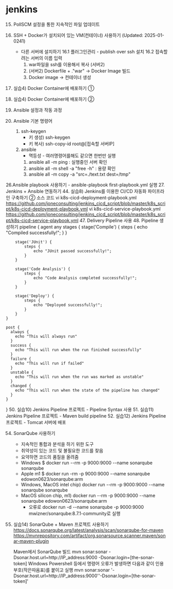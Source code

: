 # jenkins
15. PollSCM 설정을 통한 지속적인 파일 업데이트
16. SSH + Docker가 설치되어 있는 VM(컨테이너) 사용하기 (Updated: 2025-01-0241)
    - 다른 서버에 설치하기
    16.1 플러그인관리 - publish over ssh 설치
    16.2 접속할려는 서버의 이름 입력
      1) war파일을 ssh를 이용해서 복사 (서버2)
      2) (서버2) Dockerfile + ."war" -> Docker Image 빌드
      3) Docker image -> 컨테이너 생성
  
17. 실습4) Docker Container에 배포하기 ①
18. 실습4) Docker Container에 배포하기 ②
23. Ansible 설정과 작동 과정
24. Ansible 기본 명령어
    1. ssh-keygen
       - 키 생성) ssh-keygen
       - 키 복사) ssh-copy-id root@[접속할 서버IP]
    3. ansible
       - 멱등성 - 여러명령어를해도 같으면 한번만 실행
       1) ansible all -m ping : 실행중인 서버 확인
       2) ansible all -m shell -a "free -h" : 용량 확인
       3) ansible all -m copy -a "src=./text.txt dest=/tmp"

26.Ansible playbook 사용하기
    - ansible-playbook first-playbook.yml 실행
27. Jenkins + Ansible 연동하기
44. 실습8) Jenkins를 이용한 CI/CD 자동화 파이프라인 구축하기 ②
    소스 코드
    vi k8s-cicd-deployment-playbook.yml
    https://github.com/joneconsulting/jenkins_cicd_script/blob/master/k8s_script/k8s-cicd-deployment-playbook.yml
    vi k8s-cicd-service-playbook.yml
    https://github.com/joneconsulting/jenkins_cicd_script/blob/master/k8s_script/k8s-cicd-service-playbook.yml
47. Delivery Pipeline 사용
48. Pipeline 생성하기
pipeline {
    agent any
    stages {
        stage('Compile') {
            steps {
                echo "Compiled successfully!";
            }
        }

        stage('JUnit') {
            steps {
                echo "JUnit passed successfully!";
            }
        }

        stage('Code Analysis') {
            steps {
                echo "Code Analysis completed successfully!";
            }
        }

        stage('Deploy') {
            steps {
                echo "Deployed successfully!";
            }
        }
    }
    
    post {
      always {
        echo "This will always run"
      }
      success {
        echo "This will run when the run finished successfully"
      }
      failure {
        echo "This will run if failed"
      }
      unstable {
        echo "This will run when the run was marked as unstable"
      }
      changed {
        echo "This will run when the state of the pipeline has changed"
      }
    }
}
50. 실습10) Jenkins Pipeline 프로젝트 - Pipeline Syntax 사용
51. 실습11) Jenkins Pipeline 프로젝트 - Maven build pipeline
52. 실습12) Jenkins Pipeline 프로젝트 - Tomcat 서버에 배포

54. SonarQube 사용하기
    - 지속적인 통합과 분석을 하기 위한 도구
    - 취약성이 있는 코드 및 불필요한 코드를 찾음
    - 요약하면 코드의 품질을 올려줌
    - Windows $ docker run --rm -p 9000:9000 --name sonarqube sonarqube
    - Apple m1 $ docker run -rm -p 9000:9000 --name sonarqube edowon0623/sonarqube:arm
    - Windows, MacOS intel chip) docker run --rm -p 9000:9000 --name sonarqube sonarqube
    - MacOS silicon chip, m1) docker run --rm -p 9000:9000 --name sonarqube  edowon0623/sonarqube:arm
        - 오류로 docker run -d --name sonarqube -p 9000:9000 mwizner/sonarqube:8.7.1-community로 실행
55. 실습14) SonarQube + Maven 프로젝트 사용하기
    https://docs.sonarqube.org/latest/analysis/scan/sonarqube-for-maven
    https://mvnrepository.com/artifact/org.sonarsource.scanner.maven/sonar-maven-plugin
     
    
    Maven에서 SonarQube 빌드
    mvn sonar:sonar -Dsonar.host.url=http://IP_address:9000 -Dsonar.login=[the-sonar-token]
    Windows Powershell 등에서 명령어 오류가 발생하면 다음과 같이 인용부호(작은따옴표)를 붙이고 실행
    mvn sonar:sonar '-Dsonar.host.url=http://IP_address:9000''-Dsonar.login=[the-sonar-token]'













